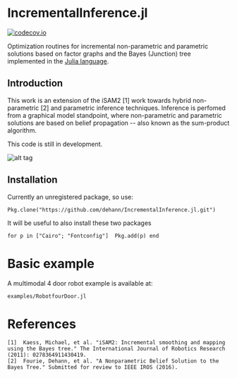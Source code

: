 # IncrementalInference.jl

[![codecov.io](https://codecov.io/github/dehann/IIncrementalInference.jl/coverage.svg?branch=master)](https://codecov.io/github/dehann/IncrementalInference.jl?branch=master)


Optimization routines for incremental non-parametric and parametric solutions based on factor graphs and the Bayes (Junction) tree implemented in the [Julia language](http://www.julialang.org/).

Introduction
------------

This work is an extension of the iSAM2 [1] work towards hybrid non-parametric [2] and parametric inference techniques. Inference is perfomed from a graphical model standpoint, where non-parametric and parametric solutions are based on belief propagation -- also known as the sum-product algorithm.

This code is still in development.

![alt tag](https://raw.githubusercontent.com/dehann/IncrementalInference.jl/master/doc/images/BayesTreeExample.png)

Installation
------------

Currently an unregistered package, so use:

    Pkg.clone("https://github.com/dehann/IncrementalInference.jl.git")

It will be useful to also install these two packages

    for p in ["Cairo"; "Fontconfig"]  Pkg.add(p) end

Basic example
=============

A multimodal 4 door robot example is available at:

    examples/RobotfourDoor.jl

References
==========

    [1]  Kaess, Michael, et al. "iSAM2: Incremental smoothing and mapping using the Bayes tree." The International Journal of Robotics Research (2011): 0278364911430419.
    [2]  Fourie, Dehann, et al. "A Nonparametric Belief Solution to the Bayes Tree." Submitted for review to IEEE IROS (2016).
